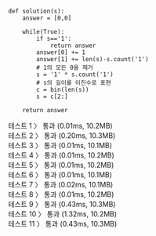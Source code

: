 ```
def solution(s):
    answer = [0,0]
        
    while(True):
        if s=='1':
            return answer
        answer[0] += 1
        answer[1] += len(s)-s.count('1')
        # 1의 모든 0을 제거
        s = '1' * s.count('1')
        # s의 길이를 이진수로 표현
        c = bin(len(s))
        s = c[2:]
    
    return answer
```
테스트 1 〉	통과 (0.01ms, 10.2MB)<br>
테스트 2 〉	통과 (0.20ms, 10.3MB)<br>
테스트 3 〉	통과 (0.01ms, 10.1MB)<br>
테스트 4 〉	통과 (0.01ms, 10.2MB)<br>
테스트 5 〉	통과 (0.01ms, 10.2MB)<br>
테스트 6 〉	통과 (0.01ms, 10.1MB)<br>
테스트 7 〉	통과 (0.02ms, 10.1MB)<br>
테스트 8 〉	통과 (0.01ms, 10.2MB)<br>
테스트 9 〉	통과 (0.43ms, 10.3MB)<br>
테스트 10 〉	통과 (1.32ms, 10.2MB)<br>
테스트 11 〉	통과 (0.43ms, 10.3MB)<br>

